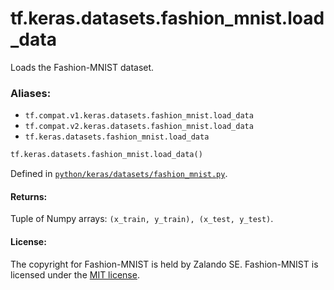 <div itemscope itemtype="http://developers.google.com/ReferenceObject">
<meta itemprop="name" content="tf.keras.datasets.fashion_mnist.load_data" />
<meta itemprop="path" content="Stable" />
</div>

# tf.keras.datasets.fashion_mnist.load_data

Loads the Fashion-MNIST dataset.

### Aliases:

* `tf.compat.v1.keras.datasets.fashion_mnist.load_data`
* `tf.compat.v2.keras.datasets.fashion_mnist.load_data`
* `tf.keras.datasets.fashion_mnist.load_data`

``` python
tf.keras.datasets.fashion_mnist.load_data()
```



Defined in [`python/keras/datasets/fashion_mnist.py`](/code/stable/tensorflow/python/keras/datasets/fashion_mnist.py).

<!-- Placeholder for "Used in" -->


#### Returns:

Tuple of Numpy arrays: `(x_train, y_train), (x_test, y_test)`.



#### License:

The copyright for Fashion-MNIST is held by Zalando SE.
Fashion-MNIST is licensed under the [MIT license](
https://github.com/zalandoresearch/fashion-mnist/blob/master/LICENSE).
